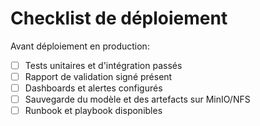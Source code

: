 # Checklist de déploiement

Avant déploiement en production:
- [ ] Tests unitaires et d'intégration passés
- [ ] Rapport de validation signé présent
- [ ] Dashboards et alertes configurés
- [ ] Sauvegarde du modèle et des artefacts sur MinIO/NFS
- [ ] Runbook et playbook disponibles
